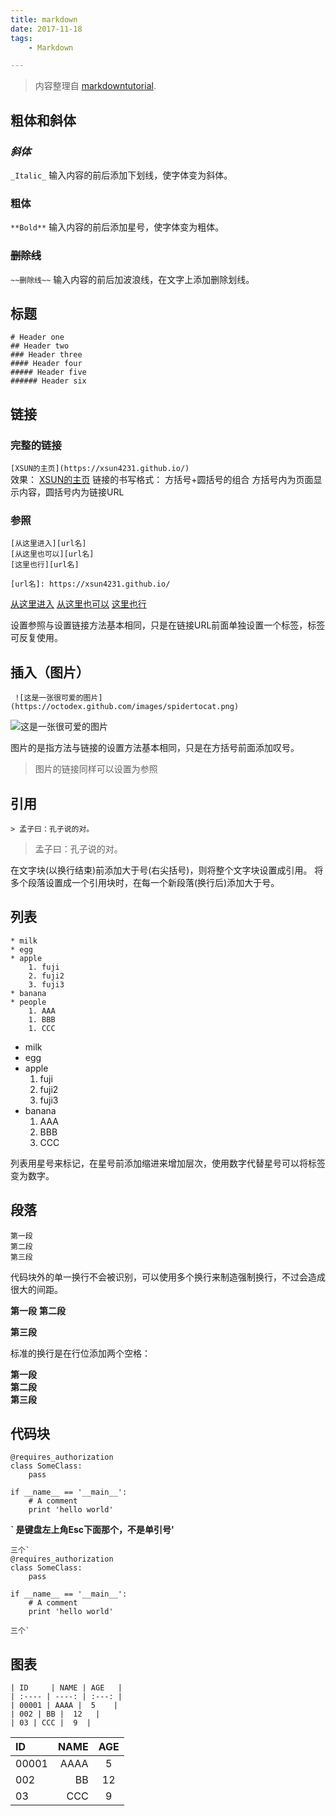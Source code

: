 ```yaml
---
title: markdown
date: 2017-11-18
tags: 
    - Markdown

---
```


> 内容整理自 [markdowntutorial](https://www.markdowntutorial.com/).

## 粗体和斜体

### _斜体_
` _Italic_ `
输入内容的前后添加下划线，使字体变为斜体。

### **粗体**
` **Bold** `
输入内容的前后添加星号，使字体变为粗体。


### ~~删除线~~
` ~~删除线~~ `
输入内容的前后加波浪线，在文字上添加删除划线。
## 标题

```
# Header one
## Header two 
### Header three
#### Header four
##### Header five
###### Header six
```


## 链接
### 完整的链接
` [XSUN的主页](https://xsun4231.github.io/) `  
效果： [XSUN的主页](https://xsun4231.github.io/)
链接的书写格式： 方括号+圆括号的组合 方括号内为页面显示内容，圆括号内为链接URL
### 参照
```
[从这里进入][url名]
[从这里也可以][url名]
[这里也行][url名]

[url名]: https://xsun4231.github.io/
```

[从这里进入][url名]
[从这里也可以][url名]
[这里也行][url名]

[url名]: https://xsun4231.github.io/

设置参照与设置链接方法基本相同，只是在链接URL前面单独设置一个标签，标签可反复使用。

## 插入（图片）

` ![这是一张很可爱的图片](https://octodex.github.com/images/spidertocat.png)`

![这是一张很可爱的图片](https://octodex.github.com/images/spidertocat.png)

图片的是指方法与链接的设置方法基本相同，只是在方括号前面添加叹号。
> 图片的链接同样可以设置为参照

## 引用
` > 孟子曰：孔子说的对。 `
> 孟子曰：孔子说的对。

在文字块(以换行结束)前添加大于号(右尖括号)，则将整个文字块设置成引用。
将多个段落设置成一个引用块时，在每一个新段落(换行后)添加大于号。

## 列表

```
* milk
* egg
* apple
    1. fuji
    2. fuji2
    3. fuji3
* banana
* people
    1. AAA
    1. BBB
    1. CCC
```
* milk
* egg
* apple
    1. fuji
    2. fuji2
    3. fuji3
* banana
    1. AAA
    1. BBB
    1. CCC

列表用星号来标记，在星号前添加缩进来增加层次，使用数字代替星号可以将标签变为数字。


## 段落
```
第一段
第二段
第三段
```
代码块外的单一换行不会被识别，可以使用多个换行来制造强制换行，不过会造成很大的间距。


**第一段**
**第二段**


**第三段**

标准的换行是在行位添加两个空格：

**第一段**  
**第二段**  
**第三段**

## 代码块


```
@requires_authorization
class SomeClass:
    pass

if __name__ == '__main__':
    # A comment
    print 'hello world'
```


**` 是键盘左上角Esc下面那个，不是单引号'**
```
三个` 
@requires_authorization
class SomeClass:
    pass

if __name__ == '__main__':
    # A comment
    print 'hello world'

三个`
```

## 图表
```
| ID     | NAME | AGE   |
| :---- | ----: | :---: |
| 00001 | AAAA |  5    |
| 002 | BB |  12   |
| 03 | CCC |  9  |
```

| ID     | NAME | AGE   |
| :---- | ----: | :---: |
| 00001 | AAAA |  5    |
| 002 | BB |  12   |
| 03 | CCC |  9  |
